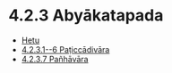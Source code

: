 

# 4.2.3 Abyākatapada

* [Hetu](4.2.3/Hetu.md)
* [4.2.3.1--6 Paṭiccādivāra](4.2.3/4.2.3.1--6.md)
* [4.2.3.7 Pañhāvāra](4.2.3/4.2.3.7.md)



